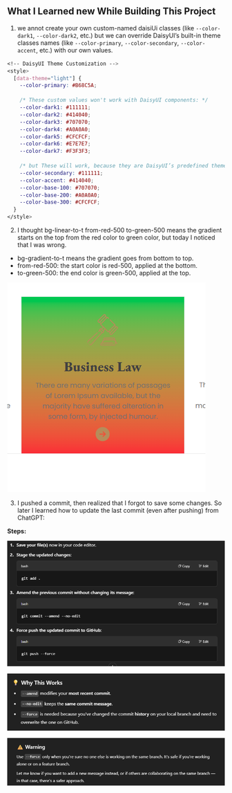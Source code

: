 ## What I Learned new While Building This Project

1. we annot create your own custom-named daisiUi classes (like `--color-dark1`, `--color-dark2`, etc.) but we can override DaisyUI’s built-in theme classes names (like `--color-primary`, `--color-secondary`, `--color-accent`, etc.) with our own values.

```css
<!-- DaisyUI Theme Customization -->
<style>
  [data-theme="light"] {
    --color-primary: #B68C5A;

    /* These custom values won't work with DaisyUI components: */
    --color-dark1: #111111;
    --color-dark2: #414040;
    --color-dark3: #707070;
    --color-dark4: #A0A0A0;
    --color-dark5: #CFCFCF;
    --color-dark6: #E7E7E7;
    --color-dark7: #F3F3F3;

    /* but These will work, because they are DaisyUI’s predefined theme class names: */
    --color-secondary: #111111;
    --color-accent: #414040;
    --color-base-100: #707070;
    --color-base-200: #A0A0A0;
    --color-base-300: #CFCFCF;
  }
</style>
```
2. I thought bg-linear-to-t from-red-500 to-green-500 means the gradient starts on the top from the red color to green color, but today I noticed that I was wrong.
- bg-gradient-to-t means the gradient goes from bottom to top.
- from-red-500: the start color is red-500, applied at the bottom.
- to-green-500: the end color is green-500, applied at the top.

![screenShot1](assets/screenShot/screenShot1.png)

3. I pushed a commit, then realized that I forgot to save some changes. So later I learned how to update the last commit (even after pushing) from ChatGPT: 

**Steps:**

![screenShot4](assets/screenShot/screenShot4.png)

![screenShot2](assets/screenShot/screenShot2.png)

![screenShot3](assets/screenShot/screenShot3.png)